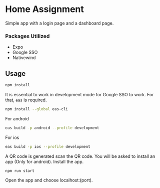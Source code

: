 # Home Assignment

Simple app with a login page and a dashboard page.

### Packages Utilized
- Expo
- Google SSO
- Nativewind

## Usage
```bash
npm install
```
It is essential to work in development mode for Google SSO to work. For that, ```eas``` is required.
```bash
npm install --global eas-cli
```
For android
```bash
eas build -p android --profile development  
```
For ios
```bash
eas build -p ios --profile development  
```

A QR code is generated scan the QR code. You will be asked to install an app (Only for android). Install the app.

```bash
npm run start  
```
Open the app and choose localhost:(port).
